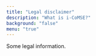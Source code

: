 ```yaml
---
title: "Legal disclaimer"
description: "What is i-CoMSE?"
background: "false"
menu: "true"
---
```


Some legal information.

